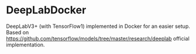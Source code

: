 # DeepLabDocker
DeepLabV3+ (with TensorFlow1)  implemented in Docker for an easier setup.
Based on https://github.com/tensorflow/models/tree/master/research/deeplab official implementation.
